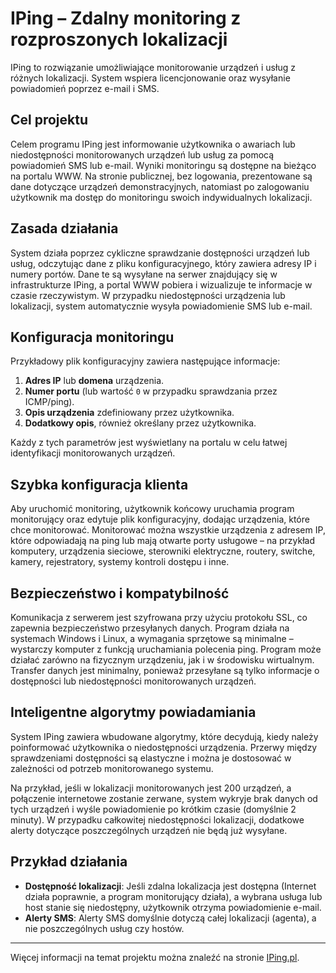 # IPing – Zdalny monitoring z rozproszonych lokalizacji

IPing to rozwiązanie umożliwiające monitorowanie urządzeń i usług z różnych lokalizacji. System wspiera licencjonowanie oraz wysyłanie powiadomień poprzez e-mail i SMS.

## Cel projektu
Celem programu IPing jest informowanie użytkownika o awariach lub niedostępności monitorowanych urządzeń lub usług za pomocą powiadomień SMS lub e-mail. Wyniki monitoringu są dostępne na bieżąco na portalu WWW. Na stronie publicznej, bez logowania, prezentowane są dane dotyczące urządzeń demonstracyjnych, natomiast po zalogowaniu użytkownik ma dostęp do monitoringu swoich indywidualnych lokalizacji.

## Zasada działania
System działa poprzez cykliczne sprawdzanie dostępności urządzeń lub usług, odczytując dane z pliku konfiguracyjnego, który zawiera adresy IP i numery portów. Dane te są wysyłane na serwer znajdujący się w infrastrukturze IPing, a portal WWW pobiera i wizualizuje te informacje w czasie rzeczywistym. W przypadku niedostępności urządzenia lub lokalizacji, system automatycznie wysyła powiadomienie SMS lub e-mail.

## Konfiguracja monitoringu
Przykładowy plik konfiguracyjny zawiera następujące informacje:

1. **Adres IP** lub **domena** urządzenia.
2. **Numer portu** (lub wartość `0` w przypadku sprawdzania przez ICMP/ping).
3. **Opis urządzenia** zdefiniowany przez użytkownika.
4. **Dodatkowy opis**, również określany przez użytkownika.

Każdy z tych parametrów jest wyświetlany na portalu w celu łatwej identyfikacji monitorowanych urządzeń.

## Szybka konfiguracja klienta
Aby uruchomić monitoring, użytkownik końcowy uruchamia program monitorujący oraz edytuje plik konfiguracyjny, dodając urządzenia, które chce monitorować. Monitorować można wszystkie urządzenia z adresem IP, które odpowiadają na ping lub mają otwarte porty usługowe – na przykład komputery, urządzenia sieciowe, sterowniki elektryczne, routery, switche, kamery, rejestratory, systemy kontroli dostępu i inne.

## Bezpieczeństwo i kompatybilność
Komunikacja z serwerem jest szyfrowana przy użyciu protokołu SSL, co zapewnia bezpieczeństwo przesyłanych danych. Program działa na systemach Windows i Linux, a wymagania sprzętowe są minimalne – wystarczy komputer z funkcją uruchamiania polecenia ping. Program może działać zarówno na fizycznym urządzeniu, jak i w środowisku wirtualnym. Transfer danych jest minimalny, ponieważ przesyłane są tylko informacje o dostępności lub niedostępności monitorowanych urządzeń.

## Inteligentne algorytmy powiadamiania
System IPing zawiera wbudowane algorytmy, które decydują, kiedy należy poinformować użytkownika o niedostępności urządzenia. Przerwy między sprawdzeniami dostępności są elastyczne i można je dostosować w zależności od potrzeb monitorowanego systemu.

Na przykład, jeśli w lokalizacji monitorowanych jest 200 urządzeń, a połączenie internetowe zostanie zerwane, system wykryje brak danych od tych urządzeń i wyśle powiadomienie po krótkim czasie (domyślnie 2 minuty). W przypadku całkowitej niedostępności lokalizacji, dodatkowe alerty dotyczące poszczególnych urządzeń nie będą już wysyłane.

## Przykład działania

- **Dostępność lokalizacji**: Jeśli zdalna lokalizacja jest dostępna (Internet działa poprawnie, a program monitorujący działa), a wybrana usługa lub host stanie się niedostępny, użytkownik otrzyma powiadomienie e-mail.
- **Alerty SMS**: Alerty SMS domyślnie dotyczą całej lokalizacji (agenta), a nie poszczególnych usług czy hostów.

---

Więcej informacji na temat projektu można znaleźć na stronie [IPing.pl](https://iping.pl).

